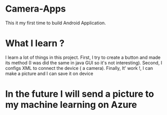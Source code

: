 # Camera-Apps
This it my first time to build Android Application.
# What I learn ?
I learn a lot of things in this project.
First, I try to create a button and made its method (I was did the same in java GUI so it's not interesting).
Second, I configs XML to connect the device ( a camera).
Finally, It' work !, I can make a picture and I can save it on device 
# In the future I will send a picture to my machine learning on Azure
